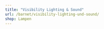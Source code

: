 ```yaml
---
title: "Visibility Lighting & Sound"
url: /barnet/visibility-lighting-und-sound/
shop: Lampen
---
```

